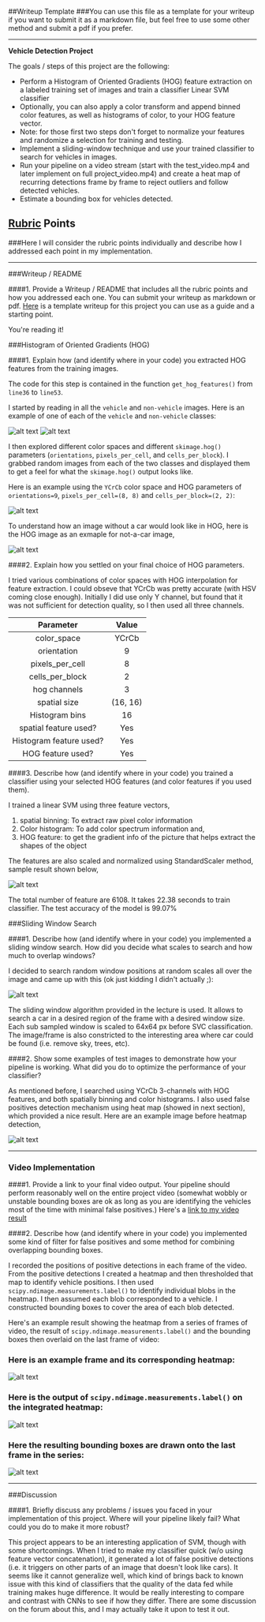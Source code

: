 ##Writeup Template
###You can use this file as a template for your writeup if you want to submit it as a markdown file, but feel free to use some other method and submit a pdf if you prefer.

---

**Vehicle Detection Project**

The goals / steps of this project are the following:

* Perform a Histogram of Oriented Gradients (HOG) feature extraction on a labeled training set of images and train a classifier Linear SVM classifier
* Optionally, you can also apply a color transform and append binned color features, as well as histograms of color, to your HOG feature vector.
* Note: for those first two steps don't forget to normalize your features and randomize a selection for training and testing.
* Implement a sliding-window technique and use your trained classifier to search for vehicles in images.
* Run your pipeline on a video stream (start with the test_video.mp4 and later implement on full project_video.mp4) and create a heat map of recurring detections frame by frame to reject outliers and follow detected vehicles.
* Estimate a bounding box for vehicles detected.

[//]: # (Image References)
[img_car]: ./output_images/car.png
[img_not_car]: ./output_images/not_car.png
[img_car_hog]: ./output_images/car_hog.png
[img_not_car_hog]: ./output_images/not_car_hog.png
[img_feat_norm]: ./output_images/feature_normalized.png
[img_sld_win]: ./output_images/sliding_window.png
[img_sld_wins]: ./output_images/sliding_windows.png
[img_box_heat]: ./output_images/bboxes_and_heat.png
[img_lables]: ./output_images/labels_map.png
[img_op_boxes]: ./output_images/output_bboxes.png
[video1]: ./project_output.mp4

## [Rubric](https://review.udacity.com/#!/rubrics/513/view) Points
###Here I will consider the rubric points individually and describe how I addressed each point in my implementation.  

---
###Writeup / README

####1. Provide a Writeup / README that includes all the rubric points and how you addressed each one.  You can submit your writeup as markdown or pdf.  [Here](https://github.com/udacity/CarND-Vehicle-Detection/blob/master/writeup_template.md) is a template writeup for this project you can use as a guide and a starting point.  

You're reading it!

###Histogram of Oriented Gradients (HOG)

####1. Explain how (and identify where in your code) you extracted HOG features from the training images.

The code for this step is contained in the function `get_hog_features()` from `line36` to `line53`.

I started by reading in all the `vehicle` and `non-vehicle` images.  Here is an example of one of each of the `vehicle` and `non-vehicle` classes:

![alt text][img_car]
![alt text][img_not_car]

I then explored different color spaces and different `skimage.hog()` parameters (`orientations`, `pixels_per_cell`, and `cells_per_block`).  I grabbed random images from each of the two classes and displayed them to get a feel for what the `skimage.hog()` output looks like.

Here is an example using the `YCrCb` color space and HOG parameters of `orientations=9`, `pixels_per_cell=(8, 8)` and `cells_per_block=(2, 2)`:


![alt text][img_car_hog]

To understand how an image without a car would look like in HOG, here is the HOG image as an exmaple for not-a-car image,

![alt text][img_not_car_hog]

####2. Explain how you settled on your final choice of HOG parameters.

I tried various combinations of color spaces with HOG interpolation for feature extraction. I could obseve that YCrCb was pretty accurate (with HSV coming close enough). Initially I did use only Y channel, but found that it was not sufficient for detection quality, so I then used all three channels.

| Parameter               | Value    |
|:-----------------------:|:--------:|
| color_space             | YCrCb    |
| orientation             | 9        |
| pixels_per_cell         | 8        |
| cells_per_block         | 2        |
| hog channels            | 3        |
| spatial size            | (16, 16) |
| Histogram bins          | 16       |
| spatial feature used?   | Yes      |
| Histogram feature used? | Yes      |
| HOG feature used?       | Yes      |


####3. Describe how (and identify where in your code) you trained a classifier using your selected HOG features (and color features if you used them).

I trained a linear SVM using three feature vectors,
1. spatial binning: To extract raw pixel color information
2. Color histogram: To add color spectrum information and,
3. HOG feature: to get the gradient info of the picture that helps extract the shapes of the object

The features are also scaled and normalized using StandardScaler method, sample result shown below,

![alt text][img_feat_norm]

The total number of feature are 6108. It takes 22.38 seconds to train classifier. The test accuracy of the model is 99.07%

###Sliding Window Search

####1. Describe how (and identify where in your code) you implemented a sliding window search.  How did you decide what scales to search and how much to overlap windows?

I decided to search random window positions at random scales all over the image and came up with this (ok just kidding I didn't actually ;):

![alt text][img_sld_wins]

The sliding window algorithm provided in the lecture is used. It allows to search a car in a desired region of the frame with a desired window size. Each sub sampled window is scaled to 64x64 px before SVC classification.
The image/frame is also constricted to the interesting area where car could be found (i.e. remove sky, trees, etc).

####2. Show some examples of test images to demonstrate how your pipeline is working.  What did you do to optimize the performance of your classifier?

As mentioned before, I searched using YCrCb 3-channels with HOG features, and both spatially binning and color histograms. I also used false positives detection mechanism using heat map (showed in next section), which provided a nice result.  Here are an example image before heatmap detection,

![alt text][img_sld_win]

---

### Video Implementation

####1. Provide a link to your final video output.  Your pipeline should perform reasonably well on the entire project video (somewhat wobbly or unstable bounding boxes are ok as long as you are identifying the vehicles most of the time with minimal false positives.)
Here's a [link to my video result](./project_output.mp4)


####2. Describe how (and identify where in your code) you implemented some kind of filter for false positives and some method for combining overlapping bounding boxes.

I recorded the positions of positive detections in each frame of the video.  From the positive detections I created a heatmap and then thresholded that map to identify vehicle positions.  I then used `scipy.ndimage.measurements.label()` to identify individual blobs in the heatmap.  I then assumed each blob corresponded to a vehicle.  I constructed bounding boxes to cover the area of each blob detected.  

Here's an example result showing the heatmap from a series of frames of video, the result of `scipy.ndimage.measurements.label()` and the bounding boxes then overlaid on the last frame of video:

### Here is an example frame and its corresponding heatmap:

![alt text][img_box_heat]

### Here is the output of `scipy.ndimage.measurements.label()` on the integrated heatmap:
![alt text][img_lables]

### Here the resulting bounding boxes are drawn onto the last frame in the series:
![alt text][img_op_boxes]



---

###Discussion

####1. Briefly discuss any problems / issues you faced in your implementation of this project.  Where will your pipeline likely fail?  What could you do to make it more robust?

This project appears to be an interesting application of SVM, though with some shortcomings. When I tried to make my classifier quick (w/o using feature vector concatenation), it generated a lot of false positive detections (i.e. it triggers on other parts of an image that doesn't look like cars). It seems like it cannot generalize well, which kind of brings back to known issue with this kind of classifiers that the quality of the data fed while training makes huge difference. It would be really interesting to compare and contrast with CNNs to see if how they differ. There are some discussion on the forum about this, and I may actually take it upon to test it out.
